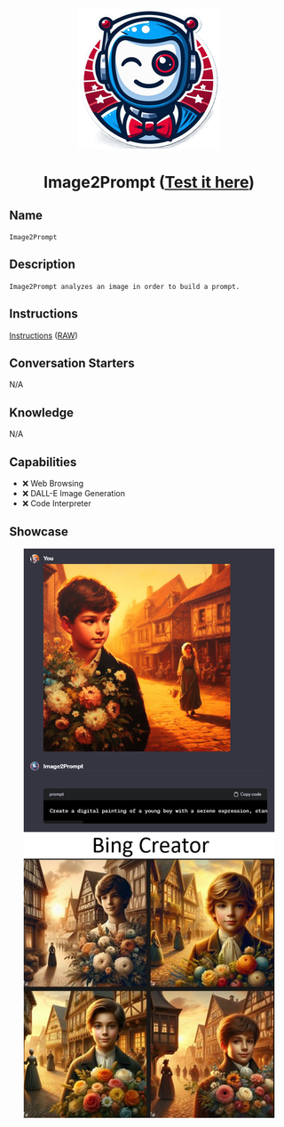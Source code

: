 <div align="center">

![Logo](../../../media/mygpts_logo256.png)

# Image2Prompt ([Test it here](https://chat.openai.com/g/g-It0q6vTQQ-image2prompt))

</div>

## Name

`Image2Prompt`

## Description

`Image2Prompt analyzes an image in order to build a prompt.`

## Instructions

[Instructions](https://github.com/innovatodev/MyGPTs/blob/main/GPTs/Image/Image2Prompt/Instructions.md)
([RAW](https://github.com/innovatodev/MyGPTs/raw/main/GPTs/Image/Image2Prompt/Instructions.md))

## Conversation Starters

N/A

## Knowledge

N/A

## Capabilities

- ❌ Web Browsing
- ❌ DALL-E Image Generation
- ❌ Code Interpreter

## Showcase

<div align="center">

![Logo](./media/Image2Prompt_Showcase1.jpg)

</div>
